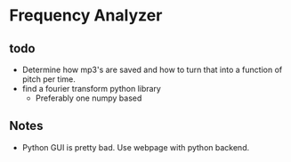 # Frequency Analyzer

## todo
- Determine how mp3's are saved and how to turn that into a function of pitch per time.
- find a fourier transform python library
    - Preferably one numpy based 

## Notes
- Python GUI is pretty bad. Use webpage with python backend.